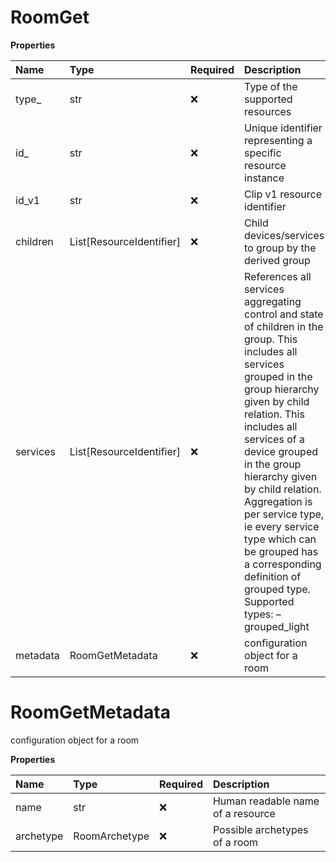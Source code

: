 # RoomGet

**Properties**

| Name     | Type                     | Required | Description                                                                                                                                                                                                                                                                                                                                                                                                                    |
| :------- | :----------------------- | :------- | :----------------------------------------------------------------------------------------------------------------------------------------------------------------------------------------------------------------------------------------------------------------------------------------------------------------------------------------------------------------------------------------------------------------------------- |
| type\_   | str                      | ❌       | Type of the supported resources                                                                                                                                                                                                                                                                                                                                                                                                |
| id\_     | str                      | ❌       | Unique identifier representing a specific resource instance                                                                                                                                                                                                                                                                                                                                                                    |
| id_v1    | str                      | ❌       | Clip v1 resource identifier                                                                                                                                                                                                                                                                                                                                                                                                    |
| children | List[ResourceIdentifier] | ❌       | Child devices/services to group by the derived group                                                                                                                                                                                                                                                                                                                                                                           |
| services | List[ResourceIdentifier] | ❌       | References all services aggregating control and state of children in the group. This includes all services grouped in the group hierarchy given by child relation. This includes all services of a device grouped in the group hierarchy given by child relation. Aggregation is per service type, ie every service type which can be grouped has a corresponding definition of grouped type. Supported types: – grouped_light |
| metadata | RoomGetMetadata          | ❌       | configuration object for a room                                                                                                                                                                                                                                                                                                                                                                                                |

# RoomGetMetadata

configuration object for a room

**Properties**

| Name      | Type          | Required | Description                       |
| :-------- | :------------ | :------- | :-------------------------------- |
| name      | str           | ❌       | Human readable name of a resource |
| archetype | RoomArchetype | ❌       | Possible archetypes of a room     |

<!-- This file was generated by liblab | https://liblab.com/ -->
